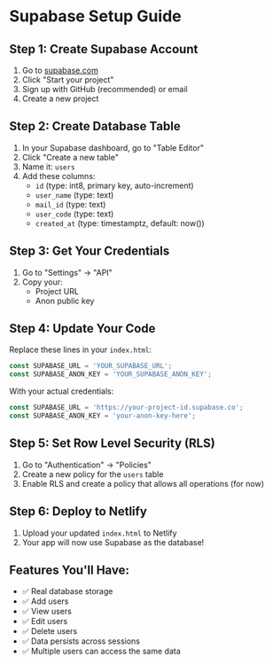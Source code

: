 # Supabase Setup Guide

## Step 1: Create Supabase Account
1. Go to [supabase.com](https://supabase.com)
2. Click "Start your project"
3. Sign up with GitHub (recommended) or email
4. Create a new project

## Step 2: Create Database Table
1. In your Supabase dashboard, go to "Table Editor"
2. Click "Create a new table"
3. Name it: `users`
4. Add these columns:
   - `id` (type: int8, primary key, auto-increment)
   - `user_name` (type: text)
   - `mail_id` (type: text)
   - `user_code` (type: text)
   - `created_at` (type: timestamptz, default: now())

## Step 3: Get Your Credentials
1. Go to "Settings" → "API"
2. Copy your:
   - Project URL
   - Anon public key

## Step 4: Update Your Code
Replace these lines in your `index.html`:
```javascript
const SUPABASE_URL = 'YOUR_SUPABASE_URL';
const SUPABASE_ANON_KEY = 'YOUR_SUPABASE_ANON_KEY';
```

With your actual credentials:
```javascript
const SUPABASE_URL = 'https://your-project-id.supabase.co';
const SUPABASE_ANON_KEY = 'your-anon-key-here';
```

## Step 5: Set Row Level Security (RLS)
1. Go to "Authentication" → "Policies"
2. Create a new policy for the `users` table
3. Enable RLS and create a policy that allows all operations (for now)

## Step 6: Deploy to Netlify
1. Upload your updated `index.html` to Netlify
2. Your app will now use Supabase as the database!

## Features You'll Have:
- ✅ Real database storage
- ✅ Add users
- ✅ View users
- ✅ Edit users
- ✅ Delete users
- ✅ Data persists across sessions
- ✅ Multiple users can access the same data

